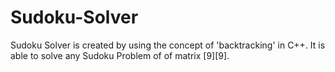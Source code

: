 # Sudoku-Solver
Sudoku Solver is created by using the concept of 'backtracking' in C++. It is able to solve any Sudoku Problem of of matrix [9][9].
